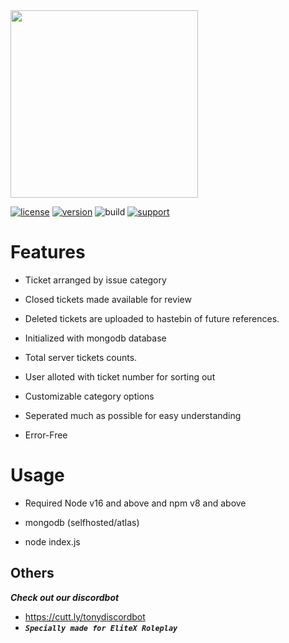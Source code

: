 <img src=https://cdn.discordapp.com/attachments/782584284321939468/784745798789234698/2-Transparent.png height="300">

[![license](https://img.shields.io/badge/license-GPL-brightgreen.svg)](https://github.com/shadowctrl/Elitex-Discord-Bot/blob/master/LICENSE)
[![version](https://img.shields.io/badge/version-2.0-blue.svg)](https://github.com/shadowctrl/Elitex-Discord-Bot/)
![build](https://github.com/malwaredllc/byob/workflows/build/badge.svg)
[![support](https://img.shields.io/badge/support-discord-red)](https://discord.gg/C7xGA8Dbbe)

#       Features          

- Ticket arranged by issue category

- Closed tickets made available for review

- Deleted tickets are uploaded to hastebin of future references.

- Initialized with mongodb database

- Total server tickets counts.

- User alloted with ticket number for sorting out

- Customizable category options 

- Seperated much as possible for easy understanding

- Error-Free

#        Usage         

- Required Node v16 and above and npm v8 and above

- mongodb (selfhosted/atlas)

- node index.js

## Others
***Check out our discordbot*** 
- https://cutt.ly/tonydiscordbot
- ***```Specially made for EliteX Roleplay```***
